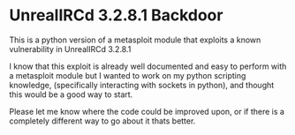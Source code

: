 # UnrealIRCd 3.2.8.1 Backdoor

This is a python version of a metasploit module that exploits a known vulnerability in UnrealIRCd 3.2.8.1

I know that this exploit is already well documented and easy to perform with a metasploit module but I wanted to work on my python scripting knowledge, (specifically interacting with sockets in python), and thought this would be a good way to start.

Please let me know where the code could be improved upon, or if there is a completely different way to go about it thats better.
